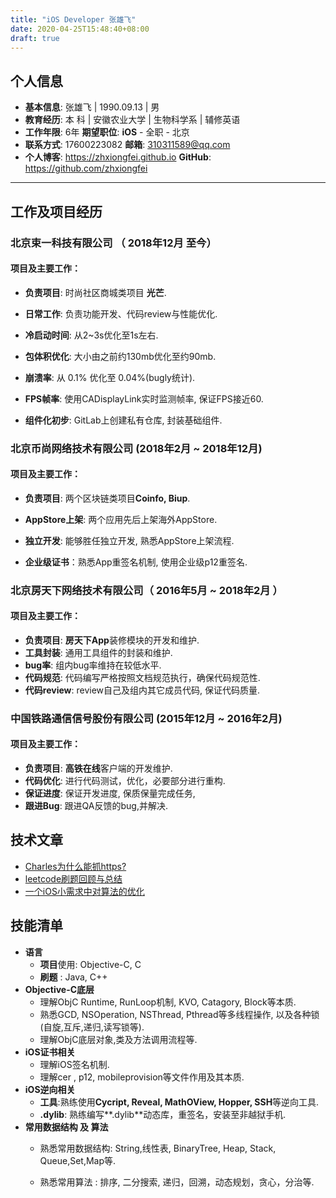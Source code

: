 ```yaml
---
title: "iOS Developer 张雄飞"
date: 2020-04-25T15:48:40+08:00
draft: true
---
```


## 个人信息

 - **基本信息**: 张雄飞  |  1990.09.13  |  男
 - **教育经历**: 本    科  |  安徽农业大学  |  生物科学系  |  辅修英语
 - **工作年限**: 6年									                                **期望职位**: **iOS** - 全职 - 北京
 - **联系方式**: 17600223082                                                  **邮箱**: 310311589@qq.com
 - **个人博客**: https://zhxiongfei.github.io                             **GitHub**:  https://github.com/zhxiongfei

---

## 工作及项目经历

### **北京束一科技有限公司** （ 2018年12月 至今）

#### 项目及主要工作：

- **负责项目**: 时尚社区商城类项目 **光芒**.

- **日常工作**: 负责功能开发、代码review与性能优化.

- **冷启动时间**: 从2~3s优化至1s左右.

- **包体积优化**: 大小由之前约130mb优化至约90mb.

- **崩溃率**: 从 0.1% 优化至 0.04%(bugly统计).

- **FPS帧率**: 使用CADisplayLink实时监测帧率, 保证FPS接近60.

- **组件化初步**: GitLab上创建私有仓库, 封装基础组件.

  

### 北京币尚网络技术有限公司 (2018年2月 ~ 2018年12月)

#### 项目及主要工作：

- **负责项目**: 两个区块链类项目**Coinfo, Biup**.

- **AppStore上架**: 两个应用先后上架海外AppStore.

- **独立开发**: 能够胜任独立开发, 熟悉AppStore上架流程.

- **企业级证书**：熟悉App重签名机制, 使用企业级p12重签名.

  


### **北京房天下网络技术有限公司**（ 2016年5月 ~ 2018年2月 ）

#### 项目及主要工作：

- **负责项目**: **房天下App**装修模块的开发和维护.
- **工具封装**: 通用工具组件的封装和维护.
- **bug率**: 组内bug率维持在较低水平.
- **代码规范**: 代码编写严格按照文档规范执行，确保代码规范性.
- **代码review**: review自己及组内其它成员代码, 保证代码质量.



### **中国铁路通信信号股份有限公司** (2015年12月 ~ 2016年2月)

#### 项目及主要工作：

- **负责项目**: **高铁在线**客户端的开发维护.
- **代码优化**: 进行代码测试，优化，必要部分进行重构.
- **保证进度**: 保证开发进度, 保质保量完成任务,
- **跟进Bug**: 跟进QA反馈的bug,并解决.



## 技术文章

- [Charles为什么能抓https?](https://zhxiongfei.github.io/post/charles为什么能抓https/)
- [leetcode刷题回顾与总结](https://zhxiongfei.github.io/post/leetcode刷题回顾与总结/)
- [一个iOS小需求中对算法的优化](https://zhxiongfei.github.io/post/一个ios小需求中对算法的优化/)

## 技能清单

- **语言**
  - **项目**使用: Objective-C, C
  - **刷题** : Java, C++
- **Objective-C底层**
  - 理解ObjC Runtime, RunLoop机制, KVO, Catagory, Block等本质.
  - 熟悉GCD, NSOperation, NSThread, Pthread等多线程操作, 以及各种锁(自旋,互斥,递归,读写锁等).
  - 理解ObjC底层对象,类及方法调用流程等.
- **iOS证书相关**
  - 理解iOS签名机制.
  - 理解cer , p12, mobileprovision等文件作用及其本质.
- **iOS逆向相关**
  - **工具**:熟练使用**Cycript, Reveal, MathOView, Hopper, SSH**等逆向工具.
  - **.dylib**: 熟练编写**.dylib**动态库，重签名，安装至非越狱手机.
- **常用数据结构 及 算法**
  - 熟悉常用数据结构: String,线性表, BinaryTree, Heap, Stack, Queue,Set,Map等.
  
  - 熟悉常用算法 : 排序, 二分搜索, 递归，回溯，动态规划，贪心，分治等.

